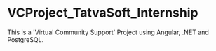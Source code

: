 # VCProject_TatvaSoft_Internship
This is a 'Virtual Community Support' Project using Angular, .NET and PostgreSQL.
